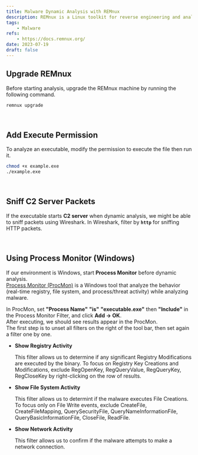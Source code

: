 ```yaml
---
title: Malware Dynamic Analysis with REMnux
description: REMnux is a Linux toolkit for reverse engineering and analyzing malicious software.
tags:
    - Malware
refs:
    - https://docs.remnux.org/
date: 2023-07-19
draft: false
---
```


## Upgrade REMnux

Before starting analysis, upgrade the REMnux machine by running the following command.

```bash
remnux upgrade
```

<br />

## Add Execute Permission

To analyze an executable, modify the permission to execute the file then run it.

```bash
chmod +x example.exe
./example.exe
```

<br />

## Sniff C2 Server Packets

If the executable starts **C2 server** when dynamic analysis, we might be able to sniff packets using Wireshark. In Wireshark, filter by **`http`** for sniffing HTTP packets.

<br />

## Using Process Monitor (Windows)

If our environment is Windows, start **Process Monitor** before dynamic analysis.  
[Process Monitor (ProcMon)](https://learn.microsoft.com/en-us/sysinternals/downloads/procmon) is a Windows tool that analyze the behavior (real-time registry, file system, and process/threat activity) while analyzing malware.  

In ProcMon, set **"Process Name"** **"is"** **"executable.exe"** then **"Include"** in the Process Monitor Filter, and click **Add → OK**.  
After executing, we should see results appear in the ProcMon.  
The first step is to unset all filters on the right of the tool bar, then set again a filter one by one.

- **Show Registry Activity**
    
    This filter allows us to determine if any significant Registry Modifications are executed by the binary.  To focus on Registry Key Creations and Modifications, exclude RegOpenKey, RegQueryValue, RegQueryKey, RegCloseKey by right-clicking on the row of results.
    
- **Show File System Activity**
    
    This filter allows us to determint if the malware executes File Creations. To focus only on File Write events, exclude CreateFile, CreateFileMapping, QuerySecurityFile, QueryNameInformationFile, QueryBasicInformationFile, CloseFile, ReadFile.
    
- **Show Network Activity**
    
    This filter allows us to confirm if the malware attempts to make a network connection.